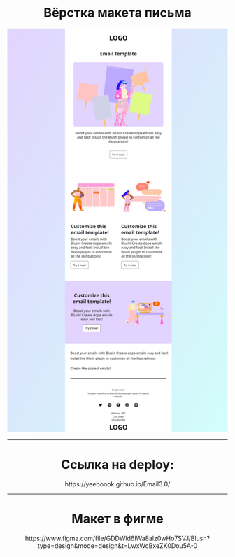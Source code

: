 <div align="center">
  <h1>Вёрстка макета письма</h1> 
  <img src="/img/email.jpeg" width="900"/>
  
  <hr>
  
  <h1>Ссылка на deploy:</h1>
  https://yeeboook.github.io/Email3.0/
  
  <hr>

  <h1>Макет в фигме</h1>
  https://www.figma.com/file/GDDWld6lWa8alz0wHo7SVJ/Blush?type=design&mode=design&t=LwxWcBxeZK0Dou5A-0
</div>
